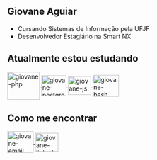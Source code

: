 ## Giovane Aguiar
- Cursando Sistemas de Informação pela UFJF
- Desenvolvedor Estagiário na Smart NX

 ## Atualmente estou estudando



<a href="#" target="_blank">
<img align="center" alt="giovane-php" height="63" width="73" src="https://cdn.jsdelivr.net/gh/devicons/devicon/icons/php/php-original.svg" style="max-width:100%;">
</a>


<a href="#" target="_blank">
<img align="center" alt="giovane-postgresql" height="46" width=56" src="https://cdn.jsdelivr.net/gh/devicons/devicon/icons/postgresql/postgresql-original.svg" style="max-width:100%;">
</a>

<!--
<a href="#" target="_blank">
<img align="center" alt="giovane-bitbucket" height="44" width=54" src="https://cdn.jsdelivr.net/gh/devicons/devicon/icons/bitbucket/bitbucket-original.svg" style="max-width:100%;">
</a>
-->

<!-- 
<a href="#" target="_blank">
<img align="center" alt="giovane-asterisk" height="43" width="53" src="https://www.asterisk.org/wp-content/uploads/asterisk-logo.png" style="max-width:100%;">
</a> 
-->

<a href="#" target="_blank">
<img align="center" alt="giovane-js" height="42" width="52" src="https://cdn.jsdelivr.net/gh/devicons/devicon/icons/javascript/javascript-original.svg" style="max-width:100%;">
</a>

<a href="#" target="_blank">
<img align="center" alt="giovane-bash" height="49" width="59" src="https://cdn.jsdelivr.net/gh/devicons/devicon/icons/bash/bash-plain.svg" style="max-width:100%;">
</a>

<!-- <a href="#" target="_blank">
<img align="center" alt="giovane-ssh" height="59" width="69" src="https://cdn.jsdelivr.net/gh/devicons/devicon/icons/ssh/ssh-original-wordmark.svg" style="max-width:100%;">
</a>
-->





## Como me encontrar

<a href="mailto:giovaneaguiar@ice.ufjf.br" target="_blank">
<img align="center" alt="giovane-email" height="49" width="59" src="https://cdn.jsdelivr.net/gh/devicons/devicon/icons/googlecloud/googlecloud-original.svg" style="max-width:100%"
</a> 

<a href="https://www.linkedin.com/in/giovane-aguiar/" target="_blank">
<img align="center" alt="giovane-linkedin" height="42" width="52" src="https://cdn.jsdelivr.net/gh/devicons/devicon/icons/linkedin/linkedin-original.svg" style="max-width:100%;">
</a>


  


<!--

##

[![Top Langs](https://github-readme-stats.vercel.app/api/top-langs/?username=giovaneaguiar&layout=compact&theme=dark&langs_count=6&count_private=true)](https://github.com/anuraghazra/github-readme-stats)



 
[![Linkedin Badge](https://img.shields.io/badge/-Giovane%20Aguiar-6633cc?style=flat-square&logo=Linkedin&logoColor=white&link=https://www.linkedin.com/in/giovane-aguiar/)](https://www.linkedin.com/in/giovane-aguiar/)  -
[![Gmail Badge](https://img.shields.io/badge/-giovaneaguiar@ice.ufjf.br-6633cc?style=flat-square&logo=Gmail&logoColor=white&link=mailto:giovaneaguiar@ice.ufjf.br)](mailto:giovaneaguiar@ice.ufjf.br)
-->
<!--
**giovaneaguiar/giovaneaguiar** is a ✨ _special_ ✨ repository because its `README.md` (this file) appears on your GitHub profile.

Here are some ideas to get you started:

- 🔭 I’m currently working on ...
- 🌱 I’m currently learning ...
- 👯 I’m looking to collaborate on ...
- 🤔 I’m looking for help with ...
- 💬 Ask me about ...
- 📫 How to reach me: ...
- 😄 Pronouns: ...
- ⚡ Fun fact: ...
-->

